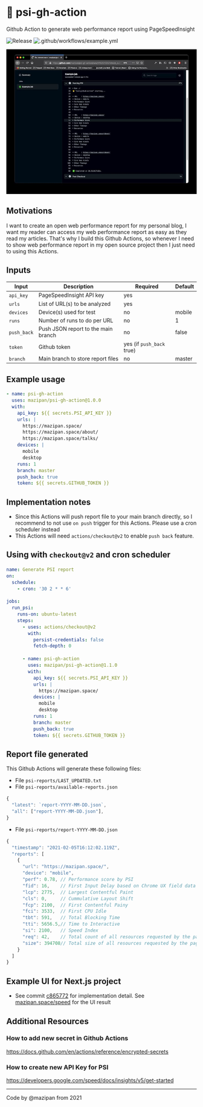 # 🐯 psi-gh-action

Github Action to generate web performance report using PageSpeedInsight

![Release](https://img.shields.io/github/v/release/mazipan/psi-gh-action?logo=version&style=plastic) ![.github/workflows/example.yml](https://github.com/mazipan/psi-gh-action/workflows/.github/workflows/example.yml/badge.svg?branch=master)

![Screenshoot](./screenshoot.jpg)

## Motivations

I want to create an open web performance report for my personal blog, I want my reader can access my web performance report as easy as they read my articles. That's why I build this Github Actions, so whenever I need to show web performance report in my open source project then I just need to using this Actions.

## Inputs

| Input       | Description                         | Required                  | Default |
| ----------- | ----------------------------------- | ------------------------- | ------- |
| `api_key`   | PageSpeedInsight API key            | yes                       |         |
| `urls`      | List of URL(s) to be analyzed       | yes                       |         |
| `devices`   | Device(s) used for test             | no                        | mobile  |
| `runs`      | Number of runs to do per URL        | no                        | 1       |
| `push_back` | Push JSON report to the main branch | no                        | false   |
| `token`     | Github token                        | yes (if `push_back` true) |         |
| `branch`    | Main branch to store report files   | no                        | master  |

## Example usage

```yaml
- name: psi-gh-action
  uses: mazipan/psi-gh-action@1.0.0
  with:
    api_key: ${{ secrets.PSI_API_KEY }}
    urls: |
      https://mazipan.space/
      https://mazipan.space/about/
      https://mazipan.space/talks/
    devices: |
      mobile
      desktop
    runs: 1
    branch: master
    push_back: true
    token: ${{ secrets.GITHUB_TOKEN }}
```

## Implementation notes

- Since this Actions will push report file to your main branch directly, so I recommend to not use `on push` trigger for this Actions. Please use a cron scheduler instead
- This Actions will need `actions/checkout@v2` to enable `push back` feature.

## Using with `checkout@v2` and cron scheduler

```yml
name: Generate PSI report
on:
  schedule:
    - cron: '30 2 * * 6'

jobs:
  run_psi:
    runs-on: ubuntu-latest
    steps:
      - uses: actions/checkout@v2
        with:
          persist-credentials: false
          fetch-depth: 0

      - name: psi-gh-action
        uses: mazipan/psi-gh-action@1.1.0
        with:
          api_key: ${{ secrets.PSI_API_KEY }}
          urls: |
            https://mazipan.space/
          devices: |
            mobile
            desktop
          runs: 1
          branch: master
          push_back: true
          token: ${{ secrets.GITHUB_TOKEN }}
```

## Report file generated

This Github Actions will generate these following files:

- File `psi-reports/LAST_UPDATED.txt`
- File `psi-reports/available-reports.json`

```js
{
  "latest": `report-YYYY-MM-DD.json`,
  "all": ["report-YYYY-MM-DD.json"],
}
```

- File `psi-reports/report-YYYY-MM-DD.json`

```js
{
  "timestamp": "2021-02-05T16:12:02.119Z",
  "reports": [
    {
      "url": "https://mazipan.space/",
      "device": "mobile",
      "perf": 0.78, // Performance score by PSI
      "fid": 16,    // First Input Delay based on Chrome UX field data
      "lcp": 2775,  // Largest Contentful Paint
      "cls": 0,     // Cummulative Layout Shift
      "fcp": 2100,  // First Contentful Painy
      "fci": 3533,  // First CPU Idle
      "tbt": 591,   // Total Blocking Time
      "tti": 5656.5,// Time to Interactive
      "si": 2100,   // Speed Index
      "req": 42,    // Total count of all resources requested by the page
      "size": 394708// Total size of all resources requested by the page
    }
  ]
}
```
## Example UI for Next.js project

- See commit [c865772](https://github.com/mazipan/mazipan.space/commit/c86577204951760750b56f9c30660d0189cdad07) for implementation detail. See [mazipan.space/speed](https://mazipan.space/speed) for the UI result

## Additional Resources

### How to add new secret in Github Actions

https://docs.github.com/en/actions/reference/encrypted-secrets

### How to create new API Key for PSI

https://developers.google.com/speed/docs/insights/v5/get-started

---

Code by @mazipan from 2021
